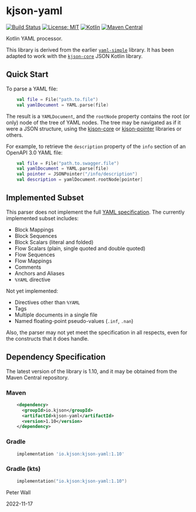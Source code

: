 # kjson-yaml

[![Build Status](https://travis-ci.com/pwall567/kjson-yaml.svg?branch=main)](https://app.travis-ci.com/github/pwall567/kjson-yaml)
[![License: MIT](https://img.shields.io/badge/License-MIT-yellow.svg)](https://opensource.org/licenses/MIT)
[![Kotlin](https://img.shields.io/static/v1?label=Kotlin&message=v1.6.10&color=7f52ff&logo=kotlin&logoColor=7f52ff)](https://github.com/JetBrains/kotlin/releases/tag/v1.6.10)
[![Maven Central](https://img.shields.io/maven-central/v/io.kjson/kjson-yaml?label=Maven%20Central)](https://search.maven.org/search?q=g:%22io.kjson%22%20AND%20a:%22kjson-yaml%22)

Kotlin YAML processor.

This library is derived from the earlier [`yaml-simple`](https://github.com/pwall567/yaml-simple) library.
It has been adapted to work with the [`kjson-core`](https://github.com/pwall567/kjson-core) JSON Kotlin library.

## Quick Start

To parse a YAML file:
```kotlin
    val file = File("path.to.file")
    val yamlDocument = YAML.parse(file)
```

The result is a `YAMLDocument`, and the `rootNode` property contains the root (or only) node of the tree of YAML nodes.
The tree may be navigated as if it were a JSON structure, using the [kjson-core](https://github.com/pwall567/kjson-core)
or [kjson-pointer](https://github.com/pwall567/kjson-pointer) libraries or others.

For example, to retrieve the `description` property of the `info` section of an OpenAPI 3.0 YAML file:
```kotlin
    val file = File("path.to.swagger.file")
    val yamlDocument = YAML.parse(file)
    val pointer = JSONPointer("/info/description")
    val description = yamlDocument.rootNode[pointer]
```

## Implemented Subset

This parser does not implement the full [YAML specification](https://yaml.org/spec/1.2/spec.html).
The currently implemented subset includes:

- Block Mappings
- Block Sequences
- Block Scalars (literal and folded)
- Flow Scalars (plain, single quoted and double quoted)
- Flow Sequences
- Flow Mappings
- Comments
- Anchors and Aliases
- `%YAML` directive

Not yet implemented:

- Directives other than `%YAML`
- Tags
- Multiple documents in a single file
- Named floating-point pseudo-values (`.inf`, `.nan`)

Also, the parser may not yet meet the specification in all respects, even for the constructs that it does handle.

## Dependency Specification

The latest version of the library is 1.10, and it may be obtained from the Maven Central repository.

### Maven
```xml
    <dependency>
      <groupId>io.kjson</groupId>
      <artifactId>kjson-yaml</artifactId>
      <version>1.10</version>
    </dependency>
```
### Gradle
```groovy
    implementation 'io.kjson:kjson-yaml:1.10'
```
### Gradle (kts)
```kotlin
    implementation("io.kjson:kjson-yaml:1.10")
```

Peter Wall

2022-11-17
